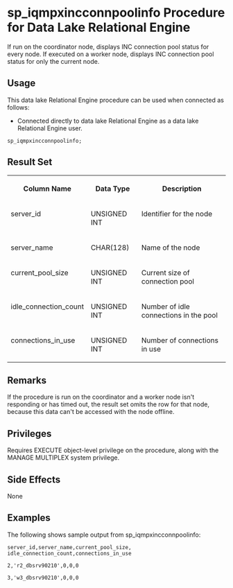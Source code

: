 <!-- loioa4da6c3684f21015bd4ac628c1322092 -->

# sp\_iqmpxincconnpoolinfo Procedure for Data Lake Relational Engine

If run on the coordinator node, displays INC connection pool status for every node. If executed on a worker node, displays INC connection pool status for only the current node.



<a name="loioa4da6c3684f21015bd4ac628c1322092__section_umy_gqn_14b"/>

## Usage

This data lake Relational Engine procedure can be used when connected as follows:

-   Connected directly to data lake Relational Engine as a data lake Relational Engine user.



```
sp_iqmpxincconnpoolinfo;
```



<a name="loioa4da6c3684f21015bd4ac628c1322092__iq_iqmpx_240"/>

## Result Set


<table>
<tr>
<th valign="top">

Column Name

</th>
<th valign="top">

Data Type

</th>
<th valign="top">

Description

</th>
</tr>
<tr>
<td valign="top">

server\_id

</td>
<td valign="top">

UNSIGNED INT

</td>
<td valign="top">

Identifier for the node

</td>
</tr>
<tr>
<td valign="top">

server\_name

</td>
<td valign="top">

CHAR\(128\)

</td>
<td valign="top">

Name of the node

</td>
</tr>
<tr>
<td valign="top">

current\_pool\_size

</td>
<td valign="top">

UNSIGNED INT

</td>
<td valign="top">

Current size of connection pool

</td>
</tr>
<tr>
<td valign="top">

idle\_connection\_count

</td>
<td valign="top">

UNSIGNED INT

</td>
<td valign="top">

Number of idle connections in the pool

</td>
</tr>
<tr>
<td valign="top">

connections\_in\_use

</td>
<td valign="top">

UNSIGNED INT

</td>
<td valign="top">

Number of connections in use

</td>
</tr>
</table>



<a name="loioa4da6c3684f21015bd4ac628c1322092__iq_iqmpx_241"/>

## Remarks

If the procedure is run on the coordinator and a worker node isn't responding or has timed out, the result set omits the row for that node, because this data can't be accessed with the node offline.



<a name="loioa4da6c3684f21015bd4ac628c1322092__iq_iqmpx_242"/>

## Privileges

Requires EXECUTE object-level privilege on the procedure, along with the MANAGE MULTIPLEX system privilege.



## Side Effects

None



<a name="loioa4da6c3684f21015bd4ac628c1322092__iq_iqmpx_245"/>

## Examples

The following shows sample output from sp\_iqmpxincconnpoolinfo:

```
server_id,server_name,current_pool_size,
idle_connection_count,connections_in_use

2,'r2_dbsrv90210',0,0,0

3,'w3_dbsrv90210',0,0,0
```

